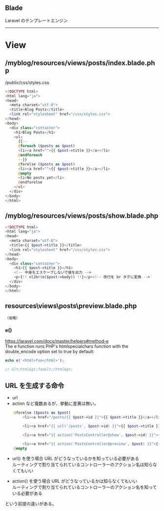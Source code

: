 ## Blade
Laravel のテンプレートエンジン


______________________________________
# View

## /myblog/resources/views/posts/index.blade.php
/public/css/styles.css
```php
<!DOCTYPE html>
<html lang="ja">
<head>
  <meta charset="utf-8">
  <title>Blog Posts</title>
  <link rel="stylesheet" href="/css/styles.css">
</head>
<body>
  <div class="container">
    <h1>Blog Posts</h1>
    <ul>
      {{--
      @foreach ($posts as $post)
      <li><a href="">{{ $post->title }}</a></li>
      @endforeach
      --}}
      @forelse ($posts as $post)
      <li><a href="">{{ $post->title }}</a></li>
      @empty
      <li>No posts yet</li>
      @endforelse
    </ul>
  </div>
</body>
</html>
```

## /myblog/resources/views/posts/show.blade.php
```php
<!DOCTYPE html>
<html lang="ja">
<head>
  <meta charset="utf-8">
  <title>{{ $post->title }}</title>
  <link rel="stylesheet" href="/css/styles.css">
</head>
<body>
  <div class="container">
    <h1>{{ $post->title }}</h1>
    <!-- 中身をエスケープしないで値を出力 -->
    <p>{!! nl2br(e($post->body)) !!}</p><!-- 改行を br タグに変換 -->
  </div>
</body>
</html>
```

## resources\views\posts\preview.blade.php
```
（省略）
```

### e()
https://laravel.com/docs/master/helpers#method-e    
The e function runs PHP's htmlspecialchars function with the double_encode option set to true by default:  
```php
echo e('<html>foo</html>');

// &lt;html&gt;foo&lt;/html&gt;
```


## URL を生成する命令
 * url
 * action
など複数あるが、挙動に差異は無い。
```php
    @forelse ($posts as $post)
        <li><a href="/posts/{{ $post->id }}">{{ $post->title }}</a></li>

        <li><a href="{{ url('/posts', $post->id) }}">{{ $post->title }}</a></li>

        <li><a href="{{ action('PostsController@show', $post->id) }}">{{ $post->title }}</a></li>

        <li><a href="{{ action('PostsController@preview', $post) }}">{{ $post->title }}</a></li>
    @empty
```

* url() を使う場合
URL がどうなっているかを知っている必要がある  
ルーティングで割り当てられているコントローラーのアクション名は知らなくてもいい  

* action() を使う場合
URL がどうなっているかは知らなくてもいい  
ルーティングで割り当てられているコントローラーのアクション名を知っている必要がある  


という前提の違いがある。

